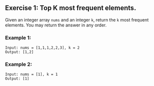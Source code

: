## Exercise 1: Top K most frequent elements.

Given an integer array `nums` and an integer `k`, return the `k` most frequent elements. You may return the answer in any order.

### Example 1:
```
Input: nums = [1,1,1,2,2,3], k = 2  
Output: [1,2]
```

### Example 2:
```
Input: nums = [1], k = 1  
Output: [1]
